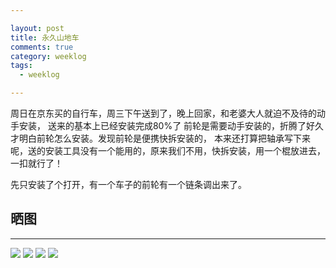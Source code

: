 ```yaml
---

layout: post
title: 永久山地车
comments: true
category: weeklog
tags: 
  - weeklog

---
```


周日在京东买的自行车，周三下午送到了，晚上回家，和老婆大人就迫不及待的动手安装，
送来的基本上已经安装完成80%了
前轮是需要动手安装的，折腾了好久才明白前轮怎么安装。发现前轮是便携快拆安装的，
本来还打算把轴承写下来呢，送的安装工具没有一个能用的，原来我们不用，快拆安装，用一个棍放进去，
一扣就行了！

先只安装了个打开，有一个车子的前轮有一个链条调出来了。

## 晒图
---------------------
![](http://ww1.sinaimg.cn/mw690/493b785ajw1e6im7tntgyj21i314fx3l.jpg)
![](http://ww2.sinaimg.cn/mw690/493b785ajw1e6im7s6y57j21i314fx2i.jpg)
![](http://ww4.sinaimg.cn/mw690/493b785ajw1e6im7qvamtj214f1i3x6l.jpg)
![](http://ww1.sinaimg.cn/mw690/493b785ajw1e6im7pijknj214f1i34qp.jpg)